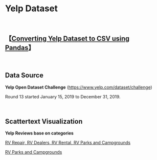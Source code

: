 # Yelp Dataset

<br>

## **【[Converting Yelp Dataset to CSV using Pandas](https://link.medium.com/0k0DEb3Qy1)】** 

<br>

## Data Source

**Yelp Open Dataset Challenge** (https://www.yelp.com/dataset/challenge)

Round 13 started January 15, 2019 to December 31, 2019.

<br>

## Scattertext Visualization

**Yelp Reviews base on categories**

[RV Repair, RV Dealers, RV Rental, RV Parks and Campgrounds](http://gyhou.com/RV-Yelp-Reviews-Scattertext.html)

[RV Parks and Campgrounds](http://gyhou.com/RV-Parks-Campgrounds-Yelp-Scattertext.html)
